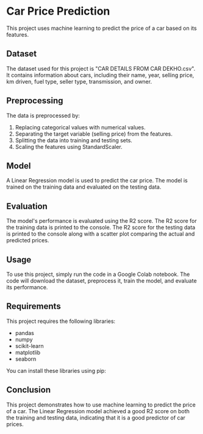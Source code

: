 # Car Price Prediction

This project uses machine learning to predict the price of a car based on its features.

## Dataset

The dataset used for this project is "CAR DETAILS FROM CAR DEKHO.csv". It contains information about cars, including their name, year, selling price, km driven, fuel type, seller type, transmission, and owner.

## Preprocessing

The data is preprocessed by:

1. Replacing categorical values with numerical values.
2. Separating the target variable (selling price) from the features.
3. Splitting the data into training and testing sets.
4. Scaling the features using StandardScaler.

## Model

A Linear Regression model is used to predict the car price. The model is trained on the training data and evaluated on the testing data.

## Evaluation

The model's performance is evaluated using the R2 score. The R2 score for the training data is printed to the console. The R2 score for the testing data is printed to the console along with a scatter plot comparing the actual and predicted prices.

## Usage

To use this project, simply run the code in a Google Colab notebook. The code will download the dataset, preprocess it, train the model, and evaluate its performance.

## Requirements

This project requires the following libraries:

* pandas
* numpy
* scikit-learn
* matplotlib
* seaborn

You can install these libraries using pip:

## Conclusion

This project demonstrates how to use machine learning to predict the price of a car. The Linear Regression model achieved a good R2 score on both the training and testing data, indicating that it is a good predictor of car prices.
